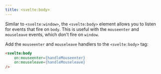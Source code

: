 ```yaml
---
title: <svelte:body>
---
```


Similar to `<svelte:window>`, the `<svelte:body>` element allows you to listen for events that fire on `body`. This is useful with the `mouseenter` and `mouseleave` events, which don't fire on `window`.

Add the `mouseenter` and `mouseleave` handlers to the `<svelte:body>` tag:

```html
<svelte:body
	on:mouseenter={handleMouseenter}
	on:mouseleave={handleMouseleave}
/>
```